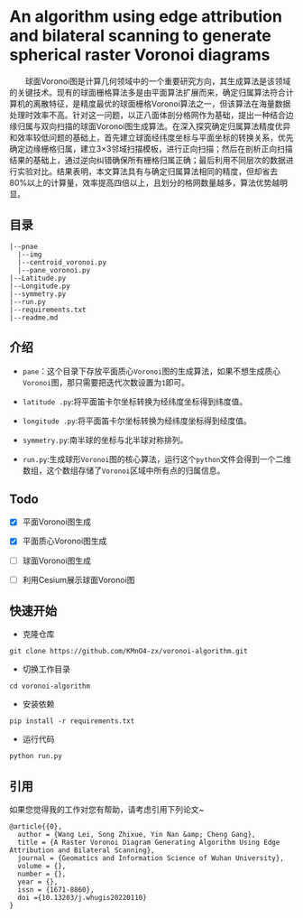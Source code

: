 # An algorithm using edge attribution and bilateral scanning to generate spherical raster Voronoi diagrams

&emsp;&emsp;球面Voronoi图是计算几何领域中的一个重要研究方向，其生成算法是该领域的关键技术。现有的球面栅格算法多是由平面算法扩展而来，确定归属算法符合计算机的离散特征，是精度最优的球面栅格Voronoi算法之一，但该算法在海量数据处理时效率不高。针对这一问题，以正八面体剖分格网作为基础，提出一种结合边缘归属与双向扫描的球面Voronoi图生成算法。在深入探究确定归属算法精度优异和效率较低问题的基础上，首先建立球面经纬度坐标与平面坐标的转换关系，优先确定边缘栅格归属，建立3×3邻域扫描模板，进行正向扫描；然后在剖析正向扫描结果的基础上，通过逆向纠错确保所有栅格归属正确；最后利用不同层次的数据进行实验对比。结果表明，本文算法具有与确定归属算法相同的精度，但却省去80%以上的计算量，效率提高四倍以上，且划分的格网数量越多，算法优势越明显。

## 目录

```
|--pnae
  |--img
  |--centroid_voronoi.py
  |--pane_voronoi.py
|--Latitude.py
|--Longitude.py
|--symmetry.py
|--run.py
|--requirements.txt
|--readme.md
```

## 介绍

- `pane`：这个目录下存放平面质心`Voronoi`图的生成算法，如果不想生成质心`Voronoi`图，那只需要把迭代次数设置为`1`即可。


- `latitude .py`:将平面笛卡尔坐标转换为经纬度坐标得到纬度值。
- `longitude .py`:将平面笛卡尔坐标转换为经纬度坐标得到经度值。
- `symmetry.py`:南半球的坐标与北半球对称排列。
- `run.py`:生成球形`Voronoi`图的核心算法，运行这个`python`文件会得到一个二维数组，这个数组存储了`Voronoi`区域中所有点的归属信息。

## Todo

- [x] 平面Voronoi图生成
- [x] 平面质心Voronoi图生成
- [ ] 球面Voronoi图生成
- [ ] 利用Cesium展示球面Voronoi图


## 快速开始

- 克隆仓库

`git clone https://github.com/KMnO4-zx/voronoi-algorithm.git`

- 切换工作目录

`cd voronoi-algorithm`

- 安装依赖

`pip install -r requirements.txt`

- 运行代码

`python run.py`

## 引用

如果您觉得我的工作对您有帮助，请考虑引用下列论文~

```
@article{{0},
  author = {Wang Lei, Song Zhixue, Yin Nan &amp; Cheng Gang},
  title = {A Raster Voronoi Diagram Generating Algorithm Using Edge Attribution and Bilateral Scanning},
  journal = {Geomatics and Information Science of Wuhan University},
  volume = {},
  number = {},
  year = {},
  issn = {1671-8860},
  doi ={10.13203/j.whugis20220110}
}
```


